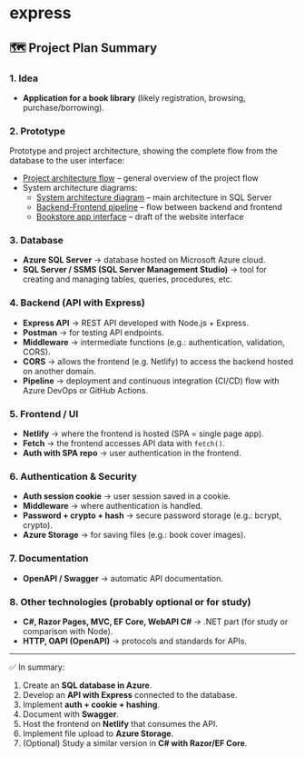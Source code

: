 # express

## 🗺️ Project Plan Summary

### 1. Idea

- **Application for a book library** (likely registration, browsing, purchase/borrowing).

### 2. Prototype

Prototype and project architecture, showing the complete flow from the database to the user interface:

- [Project architecture flow](assets/images/project-architecture-flow.jpg) – general overview of the project flow
- System architecture diagrams:
  - [System architecture diagram](assets/images/system-architecture-diagram.png) – main architecture in SQL Server
  - [Backend-Frontend pipeline](assets/images/backend-frontend-pipeline.jpg) – flow between backend and frontend
  - [Bookstore app interface](assets/images/bookstore-app-interface.jpg) – draft of the website interface

### 3. Database

- **Azure SQL Server** → database hosted on Microsoft Azure cloud.
- **SQL Server / SSMS (SQL Server Management Studio)** → tool for creating and managing tables, queries, procedures, etc.

### 4. Backend (API with Express)

- **Express API** → REST API developed with Node.js + Express.
- **Postman** → for testing API endpoints.
- **Middleware** → intermediate functions (e.g.: authentication, validation, CORS).
- **CORS** → allows the frontend (e.g. Netlify) to access the backend hosted on another domain.
- **Pipeline** → deployment and continuous integration (CI/CD) flow with Azure DevOps or GitHub Actions.

### 5. Frontend / UI

- **Netlify** → where the frontend is hosted (SPA = single page app).
- **Fetch** → the frontend accesses API data with `fetch()`.
- **Auth with SPA repo** → user authentication in the frontend.

### 6. Authentication & Security

- **Auth session cookie** → user session saved in a cookie.
- **Middleware** → where authentication is handled.
- **Password + crypto + hash** → secure password storage (e.g.: bcrypt, crypto).
- **Azure Storage** → for saving files (e.g.: book cover images).

### 7. Documentation

- **OpenAPI / Swagger** → automatic API documentation.

### 8. Other technologies (probably optional or for study)

- **C#, Razor Pages, MVC, EF Core, WebAPI C#** → .NET part (for study or comparison with Node).
- **HTTP, OAPI (OpenAPI)** → protocols and standards for APIs.

---

✅ In summary:

1. Create an **SQL database in Azure**.
2. Develop an **API with Express** connected to the database.
3. Implement **auth + cookie + hashing**.
4. Document with **Swagger**.
5. Host the frontend on **Netlify** that consumes the API.
6. Implement file upload to **Azure Storage**.
7. (Optional) Study a similar version in **C# with Razor/EF Core**.
